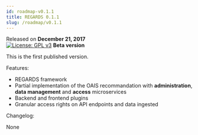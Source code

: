 ```yaml
---
id: roadmap-v0.1.1
title: REGARDS 0.1.1
slug: /roadmap/v0.1.1
---
```


Released on **December 21, 2017**  
[![License: GPL v3](https://img.shields.io/badge/License-GPLv3-blue.svg)](https://www.gnu.org/licenses/gpl-3.0)
**Beta version**

This is the first published version.  

Features:

   * REGARDS framework
   * Partial implementation of the OAIS recommandation with **administration**, **data management** and **access** microservices
   * Backend and frontend plugins
   * Granular access rights on API endpoints and data ingested

Changelog:

None
